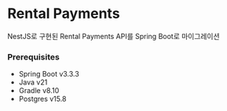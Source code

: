 # Rental Payments

NestJS로 구현된 Rental Payments API를 Spring Boot로 마이그레이션

### Prerequisites

- Spring Boot v3.3.3
- Java v21
- Gradle v8.10
- Postgres v15.8
